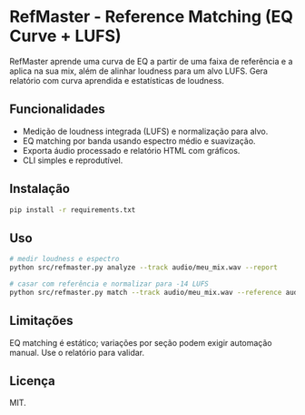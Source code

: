 # RefMaster - Reference Matching (EQ Curve + LUFS)

RefMaster aprende uma curva de EQ a partir de uma faixa de referência e a aplica na sua mix, além de alinhar loudness para um alvo LUFS. Gera relatório com curva aprendida e estatísticas de loudness.

## Funcionalidades
- Medição de loudness integrada (LUFS) e normalização para alvo.
- EQ matching por banda usando espectro médio e suavização.
- Exporta áudio processado e relatório HTML com gráficos.
- CLI simples e reprodutível.

## Instalação
```bash
pip install -r requirements.txt
```

## Uso
```bash
# medir loudness e espectro
python src/refmaster.py analyze --track audio/meu_mix.wav --report

# casar com referência e normalizar para -14 LUFS
python src/refmaster.py match --track audio/meu_mix.wav --reference audio/ref.wav --lufs -14 --out out_matched.wav --report
```

## Limitações
EQ matching é estático; variações por seção podem exigir automação manual. Use o relatório para validar.

## Licença
MIT.
